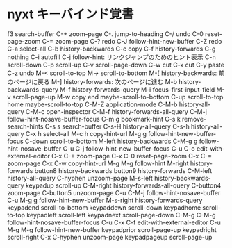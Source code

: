 # nyxt キーバインド覚書


f3	search-buffer
C-+	zoom-page
C-.	jump-to-heading
C-/	undo
C-0	reset-page-zoom
C-=	zoom-page
C-?	redo
C-J	follow-hint-new-buffer
C-Z	redo
C-a	select-all
C-b	history-backwards
C-c	copy
C-f	history-forwards
C-g	nothing
C-i	autofill
C-j	follow-hint: リンクジャンプのためのヒント表示
C-n	scroll-down
C-p	scroll-up
C-v	scroll-page-down
C-w	cut
C-x	cut
C-y	paste
C-z	undo
M-<	scroll-to-top
M->	scroll-to-bottom
M-[	history-backwards: 前のページに戻る
M-]	history-forwards: 次のページに進む
M-b	history-backwards-query
M-f	history-forwards-query
M-i	focus-first-input-field
M-v	scroll-page-up
M-w	copy
end	maybe-scroll-to-bottom
C-up	scroll-to-top
home	maybe-scroll-to-top
C-M-Z	application-mode
C-M-b	history-all-query
C-M-c	open-inspector
C-M-f	history-forwards-all-query
C-M-j	follow-hint-nosave-buffer-focus
C-m g	bookmark-hint
C-s k	remove-search-hints
C-s s	search-buffer
C-s-H	history-all-query
C-s-h	history-all-query
C-x h	select-all
M-c h	copy-hint-url
M-g g	follow-hint-new-buffer-focus
C-down	scroll-to-bottom
M-left	history-backwards
C-M-g g	follow-hint-nosave-buffer
C-u C-j	follow-hint-new-buffer-focus
C-u C-o	edit-with-external-editor
C-x C-+	zoom-page
C-x C-0	reset-page-zoom
C-x C-=	zoom-page
C-x C-w	copy-hint-url
M-g M-g	follow-hint
M-right	history-forwards
button8	history-backwards
button9	history-forwards
C-M-left	history-all-query
C-hyphen	unzoom-page
M-s-left	history-backwards-query
keypadup	scroll-up
C-M-right	history-forwards-all-query
C-button4	zoom-page
C-button5	unzoom-page
C-u C-M-j	follow-hint-nosave-buffer
C-u M-g g	follow-hint-new-buffer
M-s-right	history-forwards-query
keypadend	scroll-to-bottom
keypaddown	scroll-down
keypadhome	scroll-to-top
keypadleft	scroll-left
keypadnext	scroll-page-down
C-M-g C-M-g	follow-hint-nosave-buffer-focus
C-u C-x C-f	edit-with-external-editor
C-u M-g M-g	follow-hint-new-buffer
keypadprior	scroll-page-up
keypadright	scroll-right
C-x C-hyphen	unzoom-page
keypadpageup	scroll-page-up




